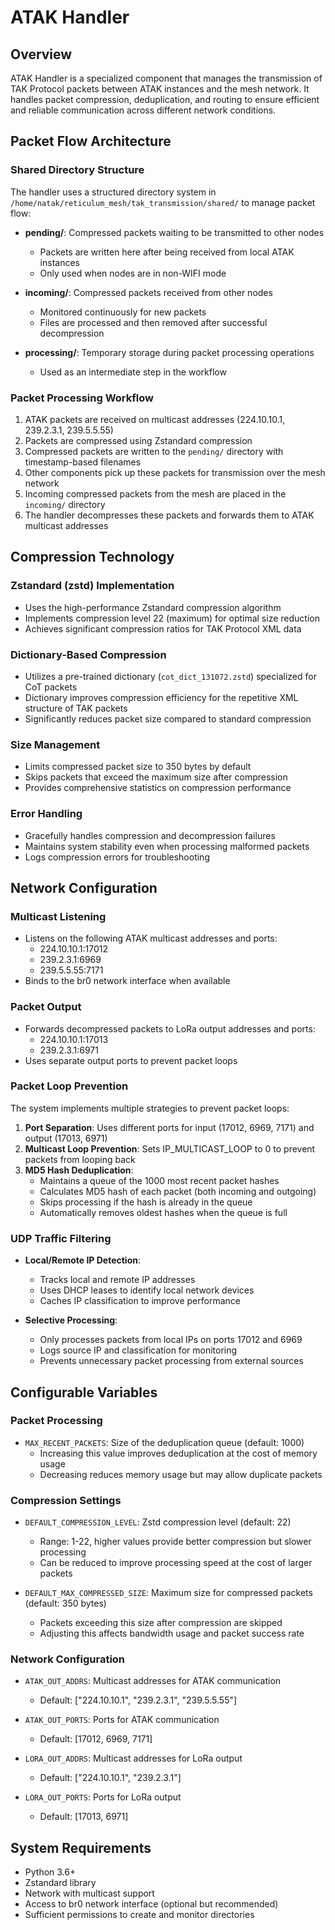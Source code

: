 # ATAK Handler

## Overview
ATAK Handler is a specialized component that manages the transmission of TAK Protocol packets between ATAK instances and the mesh network. It handles packet compression, deduplication, and routing to ensure efficient and reliable communication across different network conditions.

## Packet Flow Architecture

### Shared Directory Structure
The handler uses a structured directory system in `/home/natak/reticulum_mesh/tak_transmission/shared/` to manage packet flow:

- **pending/**: Compressed packets waiting to be transmitted to other nodes
  - Packets are written here after being received from local ATAK instances
  - Only used when nodes are in non-WIFI mode
  
- **incoming/**: Compressed packets received from other nodes
  - Monitored continuously for new packets
  - Files are processed and then removed after successful decompression
  
- **processing/**: Temporary storage during packet processing operations
  - Used as an intermediate step in the workflow

### Packet Processing Workflow
1. ATAK packets are received on multicast addresses (224.10.10.1, 239.2.3.1, 239.5.5.55)
2. Packets are compressed using Zstandard compression
3. Compressed packets are written to the `pending/` directory with timestamp-based filenames
4. Other components pick up these packets for transmission over the mesh network
5. Incoming compressed packets from the mesh are placed in the `incoming/` directory
6. The handler decompresses these packets and forwards them to ATAK multicast addresses

## Compression Technology

### Zstandard (zstd) Implementation
- Uses the high-performance Zstandard compression algorithm
- Implements compression level 22 (maximum) for optimal size reduction
- Achieves significant compression ratios for TAK Protocol XML data

### Dictionary-Based Compression
- Utilizes a pre-trained dictionary (`cot_dict_131072.zstd`) specialized for CoT packets
- Dictionary improves compression efficiency for the repetitive XML structure of TAK packets
- Significantly reduces packet size compared to standard compression

### Size Management
- Limits compressed packet size to 350 bytes by default
- Skips packets that exceed the maximum size after compression
- Provides comprehensive statistics on compression performance

### Error Handling
- Gracefully handles compression and decompression failures
- Maintains system stability even when processing malformed packets
- Logs compression errors for troubleshooting

## Network Configuration

### Multicast Listening
- Listens on the following ATAK multicast addresses and ports:
  - 224.10.10.1:17012
  - 239.2.3.1:6969
  - 239.5.5.55:7171
- Binds to the br0 network interface when available

### Packet Output
- Forwards decompressed packets to LoRa output addresses and ports:
  - 224.10.10.1:17013
  - 239.2.3.1:6971
- Uses separate output ports to prevent packet loops

### Packet Loop Prevention
The system implements multiple strategies to prevent packet loops:

1. **Port Separation**: Uses different ports for input (17012, 6969, 7171) and output (17013, 6971)
2. **Multicast Loop Prevention**: Sets IP_MULTICAST_LOOP to 0 to prevent packets from looping back
3. **MD5 Hash Deduplication**: 
   - Maintains a queue of the 1000 most recent packet hashes
   - Calculates MD5 hash of each packet (both incoming and outgoing)
   - Skips processing if the hash is already in the queue
   - Automatically removes oldest hashes when the queue is full

### UDP Traffic Filtering
- **Local/Remote IP Detection**:
  - Tracks local and remote IP addresses
  - Uses DHCP leases to identify local network devices
  - Caches IP classification to improve performance
  
- **Selective Processing**:
  - Only processes packets from local IPs on ports 17012 and 6969
  - Logs source IP and classification for monitoring
  - Prevents unnecessary packet processing from external sources

## Configurable Variables

### Packet Processing
- `MAX_RECENT_PACKETS`: Size of the deduplication queue (default: 1000)
  - Increasing this value improves deduplication at the cost of memory usage
  - Decreasing reduces memory usage but may allow duplicate packets

### Compression Settings
- `DEFAULT_COMPRESSION_LEVEL`: Zstd compression level (default: 22)
  - Range: 1-22, higher values provide better compression but slower processing
  - Can be reduced to improve processing speed at the cost of larger packets
  
- `DEFAULT_MAX_COMPRESSED_SIZE`: Maximum size for compressed packets (default: 350 bytes)
  - Packets exceeding this size after compression are skipped
  - Adjusting this affects bandwidth usage and packet success rate

### Network Configuration
- `ATAK_OUT_ADDRS`: Multicast addresses for ATAK communication
  - Default: ["224.10.10.1", "239.2.3.1", "239.5.5.55"]
  
- `ATAK_OUT_PORTS`: Ports for ATAK communication
  - Default: [17012, 6969, 7171]
  
- `LORA_OUT_ADDRS`: Multicast addresses for LoRa output
  - Default: ["224.10.10.1", "239.2.3.1"]
  
- `LORA_OUT_PORTS`: Ports for LoRa output
  - Default: [17013, 6971]

## System Requirements
- Python 3.6+
- Zstandard library
- Network with multicast support
- Access to br0 network interface (optional but recommended)
- Sufficient permissions to create and monitor directories

